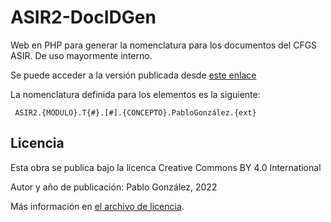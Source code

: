 # ASIR2-DocIDGen

Web en PHP para generar la nomenclatura para los documentos del CFGS ASIR. De uso mayormente interno. 

Se puede acceder a la versión publicada desde [este enlace](https://iaw.gonzaleztroyano.es/04-NomenclaturaASIR/?utm_source=GitHub&utm_medium=LinkReadMe&utm_term=ASIR2-DocIDGenRepo)

La nomenclatura definida para los elementos es la siguiente:
```
 ASIR2.{MÓDULO}.T{#}.[#].{CONCEPTO}.PabloGonzález.{ext}
```

## Licencia
Esta obra se publica bajo la licenca Creative Commons BY 4.0 International

Autor y año de publicación: Pablo González, 2022

Más información en [el archivo de licencia](https://github.com/gonzaleztroyano/ASIR2-IAW-Trim2/blob/main/license.md).
